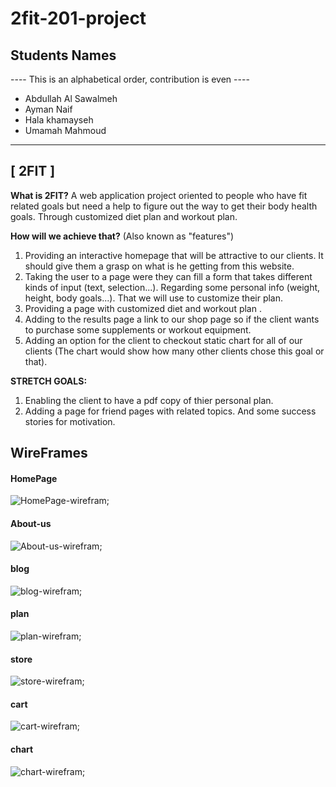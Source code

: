 # 2fit-201-project

## Students Names 

---- This is an alphabetical order, contribution is even ---- 
- Abdullah Al Sawalmeh 
- Ayman Naif 
- Hala khamayseh 
- Umamah Mahmoud

<hr>

## **[ 2FIT ]**

**What is 2FIT?**
A web application project oriented to people who have fit related goals but need a help to figure out the way to get their body health goals. Through customized diet plan and workout plan.

**How will we achieve that?** (Also known as "features") <br>
1. Providing an interactive homepage that will be attractive to our clients. It should give them a grasp on what is he getting from this website.
2. Taking the user to a page were they can fill a form that takes different kinds of input (text, selection...). Regarding some personal info (weight,  height, body goals...). That we will use to customize their plan.
3. Providing a page with customized diet and workout plan .
4. Adding to the results page a link to our shop page so if the client wants to purchase some supplements or workout equipment.
5. Adding an option for the client to checkout static chart for all of our clients (The chart would show how many other clients chose this goal or that).

**STRETCH GOALS:** <br>
1. Enabling the client to have a pdf copy of thier personal plan.
2. Adding a page for friend pages with related topics. And some success stories for motivation.



## WireFrames 

#### HomePage
![HomePage-wirefram](./Image/WireFrames/wireframe-index.jpg);

#### About-us
![About-us-wirefram](./Image/WireFrames/about-us-page-wireframe.jpg);

#### blog
![blog-wirefram](./Image/WireFrames/wireframe-Blog.jpg);

#### plan
![plan-wirefram](./Image/WireFrames/wireframe-Plan.jpg);

#### store
![store-wirefram](./Image/WireFrames/wireframe-Product.jpg);

#### cart
![cart-wirefram](./Image/WireFrames/wireframe-Checkout-Page.jpg);

#### chart
![chart-wirefram](./Image/WireFrames/wireframe-Chart.jpg);
